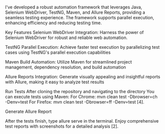 I've developed a robust automation framework that leverages Java, Selenium WebDriver, TestNG, Maven, and Allure Reports, providing a seamless testing experience. The framework supports parallel execution, enhancing efficiency and reducing testing time.

Key Features
Selenium WebDriver Integration: Harness the power of Selenium WebDriver for robust and reliable web automation.

TestNG Parallel Execution: Achieve faster test execution by parallelizing test cases using TestNG's parallel execution capabilities 

Maven Build Automation: Utilize Maven for streamlined project management, dependency resolution, and build automation 

Allure Reports Integration: Generate visually appealing and insightful reports with Allure, making it easy to analyze test results 

Run Tests
After cloning the repository and navigating to the directory
You can execute tests using Maven:
For Chrome: mvn clean test -Dbrowser=ch -Denv=test
For Firefox: mvn clean test -Dbrowser=ff -Denv=test [4].

Generate Allure Report

After the tests finish, type allure serve in the terminal.
Enjoy comprehensive test reports with screenshots for a detailed analysis [2].
